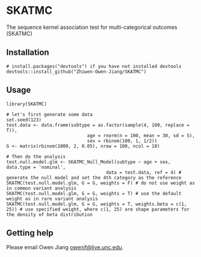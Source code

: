 # SKATMC
The sequence kernel association test for multi-categorical outcomes (SKATMC)

## Installation
```{r}
# install.packages("devtools") if you have not installed devtools
devtools::install_github("Zhiwen-Owen-Jiang/SKATMC")
```
## Usage
```{r}
library(SKATMC)

# let's first generate some data
set.seed(123)
test.data <- data.frame(subtype = as.factor(sample(4, 100, replace = T)),
                              age = rnorm(n = 100, mean = 30, sd = 5),
                              sex = rbinom(100, 1, 1/2))
G <- matrix(rbinom(1000, 2, 0.05), nrow = 100, ncol = 10)

# Then do the analysis
test.null.model.glm <- SKATMC_Null_Model(subtype ~ age + sex, data.type = 'nominal',
                                     data = test.data, ref = 4) # generate the null model and set the 4th category as the reference
SKATMC(test.null.model.glm, G = G, weights = F) # do not use weight as in common variant analysis
SKATMC(test.null.model.glm, G = G, weights = T) # use the default weight as in rare variant analysis
SKATMC(test.null.model.glm, G = G, weights = T, weights.beta = c(1, 25)) # use specified weight, where c(1, 25) are shape parameters for the density of beta distribution
```
## Getting help
Please email Owen Jiang <owenjf@live.unc.edu>.

